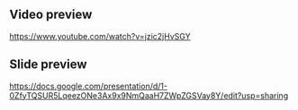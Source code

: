 ## Video preview
https://www.youtube.com/watch?v=jzic2jHvSGY

## Slide preview
https://docs.google.com/presentation/d/1-0ZfyTQSUR5LqeezONe3Ax9x9NmQaaH7ZWpZGSVay8Y/edit?usp=sharing
